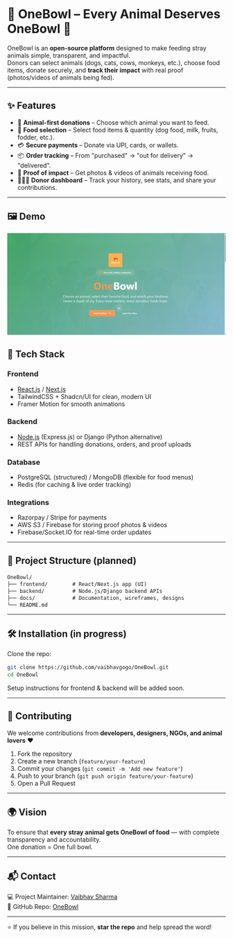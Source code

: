 # 🥣 OneBowl – Every Animal Deserves OneBowl 🐾

OneBowl is an **open-source platform** designed to make feeding stray animals simple, transparent, and impactful.  
Donors can select animals (dogs, cats, cows, monkeys, etc.), choose food items, donate securely, and **track their impact** with real proof (photos/videos of animals being fed).  

---

## ✨ Features

- 🐶 **Animal-first donations** – Choose which animal you want to feed.  
- 🥗 **Food selection** – Select food items & quantity (dog food, milk, fruits, fodder, etc.).  
- 💳 **Secure payments** – Donate via UPI, cards, or wallets.  
- 📦 **Order tracking** – From "purchased" → "out for delivery" → "delivered".  
- 📸 **Proof of impact** – Get photos & videos of animals receiving food.  
- 👨‍👩‍👧 **Donor dashboard** – Track your history, see stats, and share your contributions.  

---

## 🖼 Demo

![Animal Selection Demo](./demo/1.jpg)


## 🚀 Tech Stack

### Frontend
- [React.js](https://react.dev/) / [Next.js](https://nextjs.org/)  
- TailwindCSS + Shadcn/UI for clean, modern UI  
- Framer Motion for smooth animations  

### Backend
- [Node.js](https://nodejs.org/) (Express.js) or Django (Python alternative)  
- REST APIs for handling donations, orders, and proof uploads  

### Database
- PostgreSQL (structured) / MongoDB (flexible for food menus)  
- Redis (for caching & live order tracking)  

### Integrations
- Razorpay / Stripe for payments  
- AWS S3 / Firebase for storing proof photos & videos  
- Firebase/Socket.IO for real-time order updates  

---

## 📂 Project Structure (planned)

```
OneBowl/
├── frontend/        # React/Next.js app (UI)
├── backend/         # Node.js/Django backend APIs
├── docs/            # Documentation, wireframes, designs
└── README.md
```

---

## 🛠️ Installation (in progress)

Clone the repo:
```bash
git clone https://github.com/vaibhavgogo/OneBowl.git
cd OneBowl
```

Setup instructions for frontend & backend will be added soon.

---

## 🤝 Contributing

We welcome contributions from **developers, designers, NGOs, and animal lovers** ❤️  

1. Fork the repository  
2. Create a new branch (`feature/your-feature`)  
3. Commit your changes (`git commit -m 'Add new feature'`)  
4. Push to your branch (`git push origin feature/your-feature`)  
5. Open a Pull Request  

---

## 🌍 Vision

To ensure that **every stray animal gets OneBowl of food** — with complete transparency and accountability.  
One donation = One full bowl.  

---

## 📬 Contact

💻 Project Maintainer: [Vaibhav Sharma](https://github.com/vaibhavgogo)  
🔗 GitHub Repo: [OneBowl](https://github.com/vaibhavgogo/OneBowl)  

---

⭐ If you believe in this mission, **star the repo** and help spread the word!  
